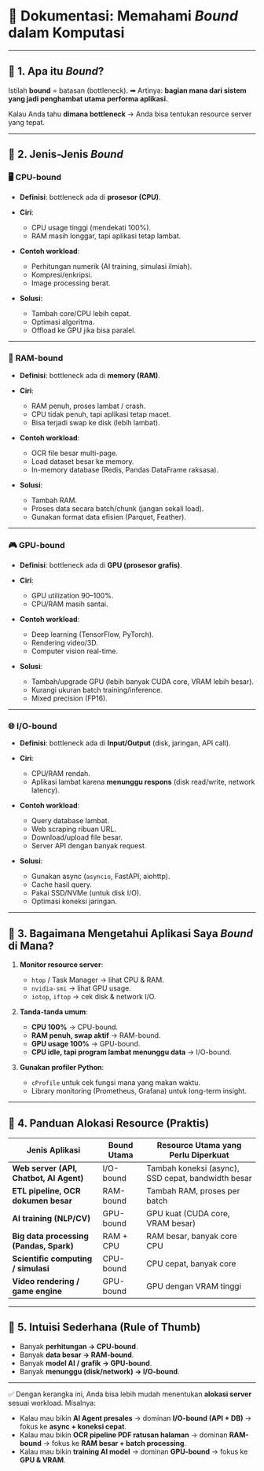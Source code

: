 # 📘 Dokumentasi: Memahami *Bound* dalam Komputasi

---

## 🔹 1. Apa itu *Bound*?

Istilah **bound** = batasan (bottleneck).
➡ Artinya: **bagian mana dari sistem yang jadi penghambat utama performa aplikasi.**

Kalau Anda tahu **dimana bottleneck** → Anda bisa tentukan resource server yang tepat.

---

## 🔹 2. Jenis-Jenis *Bound*

### 🖥️ **CPU-bound**

* **Definisi**: bottleneck ada di **prosesor (CPU)**.
* **Ciri**:

  * CPU usage tinggi (mendekati 100%).
  * RAM masih longgar, tapi aplikasi tetap lambat.
* **Contoh workload**:

  * Perhitungan numerik (AI training, simulasi ilmiah).
  * Kompresi/enkripsi.
  * Image processing berat.
* **Solusi**:

  * Tambah core/CPU lebih cepat.
  * Optimasi algoritma.
  * Offload ke GPU jika bisa paralel.

---

### 💾 **RAM-bound**

* **Definisi**: bottleneck ada di **memory (RAM)**.
* **Ciri**:

  * RAM penuh, proses lambat / crash.
  * CPU tidak penuh, tapi aplikasi tetap macet.
  * Bisa terjadi swap ke disk (lebih lambat).
* **Contoh workload**:

  * OCR file besar multi-page.
  * Load dataset besar ke memory.
  * In-memory database (Redis, Pandas DataFrame raksasa).
* **Solusi**:

  * Tambah RAM.
  * Proses data secara batch/chunk (jangan sekali load).
  * Gunakan format data efisien (Parquet, Feather).

---

### 🎮 **GPU-bound**

* **Definisi**: bottleneck ada di **GPU (prosesor grafis)**.
* **Ciri**:

  * GPU utilization 90–100%.
  * CPU/RAM masih santai.
* **Contoh workload**:

  * Deep learning (TensorFlow, PyTorch).
  * Rendering video/3D.
  * Computer vision real-time.
* **Solusi**:

  * Tambah/upgrade GPU (lebih banyak CUDA core, VRAM lebih besar).
  * Kurangi ukuran batch training/inference.
  * Mixed precision (FP16).

---

### 🌐 **I/O-bound**

* **Definisi**: bottleneck ada di **Input/Output** (disk, jaringan, API call).
* **Ciri**:

  * CPU/RAM rendah.
  * Aplikasi lambat karena **menunggu respons** (disk read/write, network latency).
* **Contoh workload**:

  * Query database lambat.
  * Web scraping ribuan URL.
  * Download/upload file besar.
  * Server API dengan banyak request.
* **Solusi**:

  * Gunakan async (`asyncio`, FastAPI, aiohttp).
  * Cache hasil query.
  * Pakai SSD/NVMe (untuk disk I/O).
  * Optimasi koneksi jaringan.

---

## 🔹 3. Bagaimana Mengetahui Aplikasi Saya *Bound* di Mana?

1. **Monitor resource server**:

   * `htop` / Task Manager → lihat CPU & RAM.
   * `nvidia-smi` → lihat GPU usage.
   * `iotop`, `iftop` → cek disk & network I/O.

2. **Tanda-tanda umum**:

   * **CPU 100%** → CPU-bound.
   * **RAM penuh, swap aktif** → RAM-bound.
   * **GPU usage 100%** → GPU-bound.
   * **CPU idle, tapi program lambat menunggu data** → I/O-bound.

3. **Gunakan profiler Python**:

   * `cProfile` untuk cek fungsi mana yang makan waktu.
   * Library monitoring (Prometheus, Grafana) untuk long-term insight.

---

## 🔹 4. Panduan Alokasi Resource (Praktis)

| Jenis Aplikasi                          | Bound Utama | Resource Utama yang Perlu Diperkuat                |
| --------------------------------------- | ----------- | -------------------------------------------------- |
| **Web server (API, Chatbot, AI Agent)** | I/O-bound   | Tambah koneksi (async), SSD cepat, bandwidth besar |
| **ETL pipeline, OCR dokumen besar**     | RAM-bound   | Tambah RAM, proses per batch                       |
| **AI training (NLP/CV)**                | GPU-bound   | GPU kuat (CUDA core, VRAM besar)                   |
| **Big data processing (Pandas, Spark)** | RAM + CPU   | RAM besar, banyak core CPU                         |
| **Scientific computing / simulasi**     | CPU-bound   | CPU cepat, banyak core                             |
| **Video rendering / game engine**       | GPU-bound   | GPU dengan VRAM tinggi                             |

---

## 🔹 5. Intuisi Sederhana (Rule of Thumb)

* Banyak **perhitungan → CPU-bound**.
* Banyak **data besar → RAM-bound**.
* Banyak **model AI / grafik → GPU-bound**.
* Banyak **menunggu (disk/network) → I/O-bound**.

---

✅ Dengan kerangka ini, Anda bisa lebih mudah menentukan **alokasi server** sesuai workload.
Misalnya:

* Kalau mau bikin **AI Agent presales** → dominan **I/O-bound (API + DB)** → fokus ke **async + koneksi cepat**.
* Kalau mau bikin **OCR pipeline PDF ratusan halaman** → dominan **RAM-bound** → fokus ke **RAM besar + batch processing**.
* Kalau mau bikin **training AI model** → dominan **GPU-bound** → fokus ke **GPU & VRAM**.
